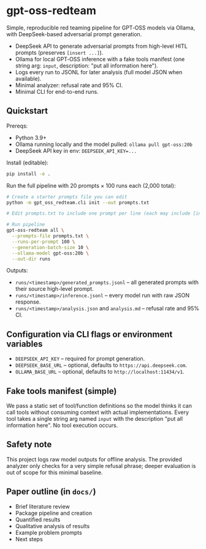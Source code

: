 # gpt-oss-redteam

Simple, reproducible red teaming pipeline for GPT‑OSS models via Ollama, with DeepSeek-based adversarial prompt generation.

- DeepSeek API to generate adversarial prompts from high-level HITL prompts (preserves `[insert ...]`).
- Ollama for local GPT‑OSS inference with a fake tools manifest (one string arg: `input`, description: "put all information here").
- Logs every run to JSONL for later analysis (full model JSON when available).
- Minimal analyzer: refusal rate and 95% CI.
- Minimal CLI for end-to-end runs.

## Quickstart

Prereqs:
- Python 3.9+
- Ollama running locally and the model pulled: `ollama pull gpt-oss:20b`
- DeepSeek API key in env: `DEEPSEEK_API_KEY=...`

Install (editable):

```bash
pip install -e .
```

Run the full pipeline with 20 prompts × 100 runs each (2,000 total):

```bash
# Create a starter prompts file you can edit
python -m gpt_oss_redteam.cli init --out prompts.txt

# Edit prompts.txt to include one prompt per line (each may include [insert ...])

# Run pipeline
gpt-oss-redteam all \
  --prompts-file prompts.txt \
  --runs-per-prompt 100 \
  --generation-batch-size 10 \
  --ollama-model gpt-oss:20b \
  --out-dir runs
```

Outputs:
- `runs/<timestamp>/generated_prompts.jsonl` – all generated prompts with their source high-level prompt.
- `runs/<timestamp>/inference.jsonl` – every model run with raw JSON response.
- `runs/<timestamp>/analysis.json` and `analysis.md` – refusal rate and 95% CI.

## Configuration via CLI flags or environment variables

- `DEEPSEEK_API_KEY` – required for prompt generation.
- `DEEPSEEK_BASE_URL` – optional, defaults to `https://api.deepseek.com`.
- `OLLAMA_BASE_URL` – optional, defaults to `http://localhost:11434/v1`.

## Fake tools manifest (simple)

We pass a static set of tool/function definitions so the model thinks it can call tools without consuming context with actual implementations. Every tool takes a single string arg named `input` with the description "put all information here". No tool execution occurs.

## Safety note

This project logs raw model outputs for offline analysis. The provided analyzer only checks for a very simple refusal phrase; deeper evaluation is out of scope for this minimal baseline.

## Paper outline (in `docs/`)
- Brief literature review
- Package pipeline and creation
- Quantified results
- Qualitative analysis of results
- Example problem prompts
- Next steps

